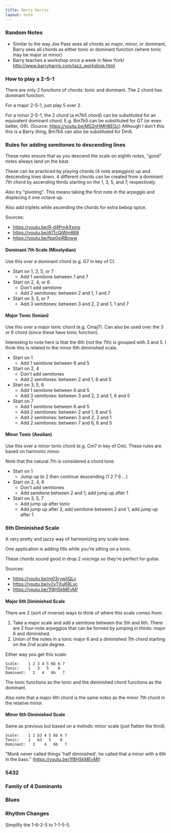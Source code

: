 ```yaml
---
title: Barry Harris
layout: note
---
```


### Random Notes

- Similar to the way Joe Pass sees all chords as major, minor, or dominant, Barry sees all chords as either tonic or dominant function (where tonic may be major or minor)
- Barry teaches a workshop once a week in New York! <http://www.barryharris.com/jazz_workshop.html>

### How to play a 2-5-1

There are only 2 functions of chords: tonic and dominant. The 2 chord has dominant function.

For a major 2-5-1, just play 5 over 2.

For a minor 2-5-1, the 2 chord (a m7b5 chord) can be substituted for an equivalent dominant chord.
E.g. Bm7b5 can be substituted for G7 (or even better, G9).
(Source: <https://youtu.be/MS2nHMH8EGc>)
Although I don't this this is a Barry thing, Bm7b5 can also be substituted for Dm6.

### Rules for adding semitones to descending lines

These rules ensure that as you descend the scale on eighth notes, "good" notes always land on the beat.

These can be practiced by playing chords (4 note arpeggios) up and descending lines down.
4 different chords can be created from a dominant 7th chord by ascending thirds starting on the 1, 3, 5, and 7, respectively.

Also try "pivoting". This means taking the first note in the arpeggio and displacing it one octave up.

Also add triplets while ascending the chords for extra bebop spice.

Sources:
- <https://youtu.be/R-d4PmAXsms>
- <https://youtu.be/A1TcQiWm888>
- <https://youtu.be/fpp0sjRBoww>

#### Dominant 7th Scale (Mixolydian)

Use this over a dominant chord (e.g. G7 in key of C).

- Start on 1, 3, 5, or 7
  - Add 1 semitone between 1 and 7
- Start on 2, 4, or 6
  - Don't add semitone
  - Add 2 semitones: between 2 and 1, 1 and 7
- Start on 3, 5, or 7
  - Add 3 semitones: between 3 and 2, 2 and 1, 1 and 7

#### Major Tonic (Ionian)

Use this over a major tonic chord (e.g. Cmaj7).
Can also be used over the 3 or 6 chord (since these have tonic function).

Interesting to note here is that the 6th (not the 7th) is grouped with 3 and 5. 
I think this is related to the minor 6th diminished scale.

- Start on 1
  - Add 1 semitone between 6 and 5
- Start on 2, 4
  - Don't add semitones
  - Add 2 semitones: between 2 and 1, 6 and 5
- Start on 3, 5, 6
  - Add 1 semitone between 6 and 5
  - Add 3 semitones: between 3 and 2, 2 and 1, 6 and 5
- Start on 7
  - Add 1 semitone between 6 and 5
  - Add 2 semitones: between 2 and 1, 6 and 5
  - Add 2 semitones: between 3 and 2, 2 and 1
  - Add 2 semitones: between 7 and 6, 6 and 5

#### Minor Tonic (Aeolian)

Use this over a minor tonic chord (e.g. Cm7 in key of Cm).
These rules are based on harmonic minor.

Note that the natural 7th is considered a chord tone.

- Start on 1
  - Jump up to 2 then continue descending (1 2 7 6 ...)
- Start on 2, 4, 6
  - Don't add semitones
  - Add semitone between 2 and 1, add jump up after 1
- Start on 3, 5, 7
  - Add jump up after tonic
  - Add jump up after 3, add semitone between 2 and 1, add jump up after 1

### 6th Diminished Scale

A very pretty and jazzy way of harmonizing any scale tone.

One application is adding fills while you're sitting on a tonic.

These chords sound good in drop 2 voicings so they're perfect for guitar.

Sources:
- <https://youtu.be/m03rywIiQLc>
- <https://youtu.be/v2vTXuKRLxc>
- <https://youtu.be/1f8HSkMEyMI>

#### Major 6th Diminished Scale

There are 2 (sort of inverse) ways to think of where this scale comes from:
1. Take a major scale and add a semitone between the 5th and 6th.
   There are 2 four-note arpeggios that can be formed by jumping in thirds: major 6 and diminished.
2. Union of the notes in a tonic major 6 and a diminished 7th chord starting on the 2nd scale degree.

Either way you get this scale:

```
Scale:    1 2 3 4 5 6b 6 7
Tonic:    1   3   5    6
Dominant:   2   4   6b   7
```

The tonic functions as the tonic and the diminished chord functions as the dominant.

Also note that a major 6th chord is the same notes as the minor 7th chord in the relative minor.

#### Minor 6th Diminished Scale

Same as previous but based on a melodic minor scale (just flatten the third).

```
Scale:    1 2 b3 4 5 6b 6 7
Tonic:    1   b3   5    6
Dominant:   2    4   6b   7
```

"Monk never called things 'half diminished', he called that a minor with a 6th in the bass." (<https://youtu.be/1f8HSkMEyMI>)

### 5432

### Family of 4 Dominants

### Blues

### Rhythm Changes

Simplify the 1-6-2-5 to 1-1-5-5.
